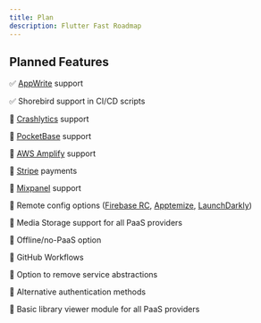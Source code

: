 ```yaml
---
title: Plan
description: Flutter Fast Roadmap
---
```

## Planned Features
✅ [AppWrite](https://appwrite.io/) support

✅ Shorebird support in CI/CD scripts

🔲 [Crashlytics](https://firebase.google.com/docs/crashlytics) support

🔲 [PocketBase](https://pocketbase.io/) support

🔲 [AWS Amplify](https://docs.amplify.aws/start/q/integration/flutter/) support

🔲 [Stripe](https://stripe.com/) payments

🔲 [Mixpanel](https://mixpanel.com/) support

🔲 Remote config options ([Firebase RC](https://firebase.google.com/docs/remote-config/get-started?platform=ios), [Apptemize](https://apptimize.com/), [LaunchDarkly](https://launchdarkly.com/))

🔲 Media Storage support for all PaaS providers

🔲 Offline/no-PaaS option

🔲 GitHub Workflows

🔲 Option to remove service abstractions

🔲 Alternative authentication methods

🔲 Basic library viewer module for all PaaS providers